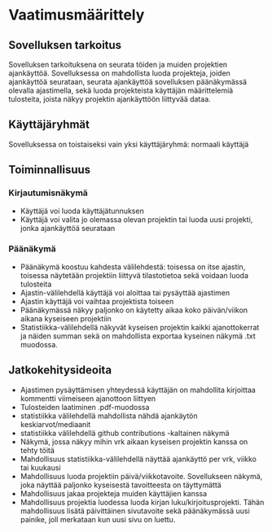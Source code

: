 # Vaatimusmäärittely

## Sovelluksen tarkoitus

Sovelluksen tarkoituksena on seurata töiden ja muiden projektien ajankäyttöä. Sovelluksessa on mahdollista luoda projekteja, joiden ajankäyttöä seurataan, seurata ajankäyttöä sovelluksen päänäkymässä olevalla ajastimella, sekä luoda projekteista käyttäjän määrittelemiä tulosteita, joista näkyy projektin ajankäyttöön liittyvää dataa.

## Käyttäjäryhmät

Sovelluksessa on toistaiseksi vain yksi käyttäjäryhmä: normaali käyttäjä

## Toiminnallisuus

### Kirjautumisnäkymä

- Käyttäjä voi luoda käyttäjätunnuksen
- Käyttäjä voi valita jo olemassa olevan projektin tai luoda uusi projekti, jonka ajankäyttöä seurataan

### Päänäkymä
- Päänäkymä koostuu kahdesta välilehdestä: toisessa on itse ajastin, toisessa näytetään projektiin liittyvä tilastotietoa sekä voidaan luoda tulosteita
- Ajastin-välilehdellä käyttäjä voi aloittaa tai pysäyttää ajastimen
- Ajastin käyttäjä voi vaihtaa projektista toiseen
- Päänäkymässä näkyy paljonko on käytetty aikaa koko päivän/viikon aikana kyseiseen projektiin
- Statistiikka-välilehdellä näkyvät kyseisen projektin kaikki ajanottokerrat ja näiden summan sekä on mahdollista exportaa kyseinen näkymä .txt muodossa.

## Jatkokehitysideoita
- Ajastimen pysäyttämisen yhteydessä käyttäjän on mahdollita kirjoittaa kommentti viimeiseen ajanottoon liittyen
- Tulosteiden laatiminen .pdf-muodossa
- statistiikka välilehdellä mahdollista nähdä ajankäytön keskiarvot/mediaanit
- statistiikka välilehdellä github contributions -kaltainen näkymä
- Näkymä, jossa näkyy mihin vrk aikaan kyseisen projektin kanssa on tehty töitä
- Mahdollisuus statistiikka-välilehdellä näyttää ajankäyttö per vrk, viikko tai kuukausi
- Mahdollisuus luoda projektiin päivä/viikkotavoite. Sovellukseen näkymä, joka näyttää paljonko kyseisestä tavoitteesta on täyttymättä
- Mahdollisuus jakaa projekteja muiden käyttäjien kanssa
- Mahdollisuus projektia luodessa luoda kirjan luku/kirjoitusprojekti. Tähän mahdollisuus lisätä päivittäinen sivutavoite sekä päänäkymässä uusi painike, joll merkataan kun uusi sivu on luettu.
